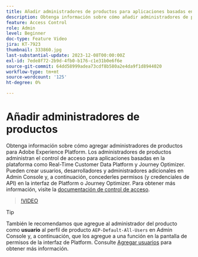 ```yaml
---
title: Añadir administradores de productos para aplicaciones basadas en Adobe Experience Platform
description: Obtenga información sobre cómo añadir administradores de productos para Adobe Experience Platform y aplicaciones basadas en Platform.
feature: Access Control
role: Admin
level: Beginner
doc-type: Feature Video
jira: KT-7923
thumbnail: 333860.jpg
last-substantial-update: 2023-12-08T00:00:00Z
exl-id: 7ede8f72-2b9d-4fb0-b176-c1e31b0e6f6e
source-git-commit: 64dd58999adea73cdf8b580a2e4da9f1d8944020
workflow-type: tm+mt
source-wordcount: '125'
ht-degree: 0%

---
```


# Añadir administradores de productos

Obtenga información sobre cómo agregar administradores de productos para Adobe Experience Platform. Los administradores de productos administran el control de acceso para aplicaciones basadas en la plataforma como Real-Time Customer Data Platform y Journey Optimizer. Pueden crear usuarios, desarrolladores y administradores adicionales en Admin Console y, a continuación, concederles permisos (y credenciales de API) en la interfaz de Platform o Journey Optimizer. Para obtener más información, visite la [documentación de control de acceso](https://experienceleague.adobe.com/docs/experience-platform/access-control/home.html?lang=es).

>[!VIDEO](https://video.tv.adobe.com/v/333860?learn=on&enablevpops)

>[!TIP]
>
>También le recomendamos que agregue al administrador del producto como **usuario** al perfil de producto `AEP-Default-All-Users` en Admin Console y, a continuación, que los agregue a una función en la pantalla de permisos de la interfaz de Platform. Consulte [Agregar usuarios](add-users.md) para obtener más información.
